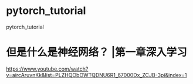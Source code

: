 # pytorch_tutorial
pytorch_tutorial

# 但是什么是神经网络？ |第一章深入学习
https://www.youtube.com/watch?v=aircAruvnKk&list=PLZHQObOWTQDNU6R1_67000Dx_ZCJB-3pi&index=1